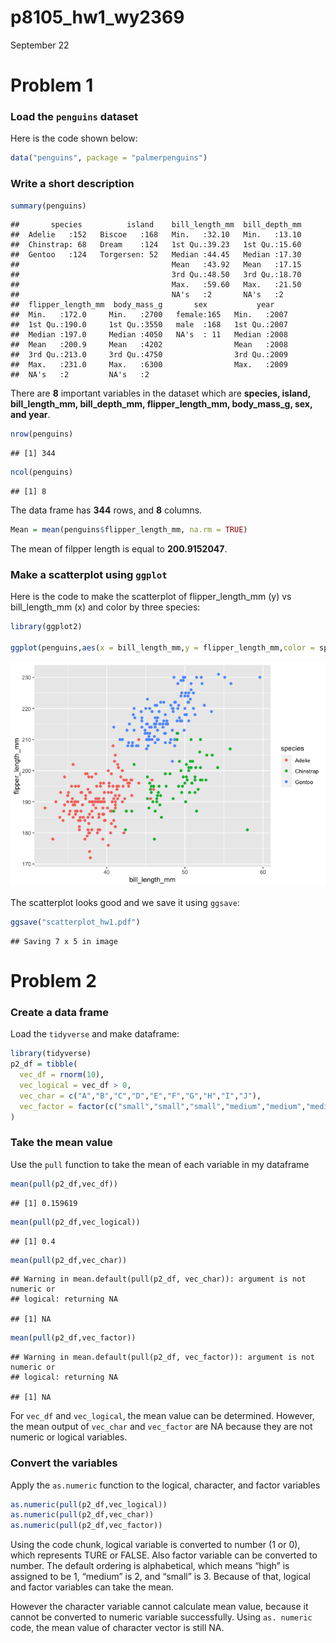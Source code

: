 p8105_hw1_wy2369
================
September 22

# Problem 1

### Load the `penguins` dataset

Here is the code shown below:

``` r
data("penguins", package = "palmerpenguins")
```

### Write a short description

``` r
summary(penguins)
```

    ##       species          island    bill_length_mm  bill_depth_mm  
    ##  Adelie   :152   Biscoe   :168   Min.   :32.10   Min.   :13.10  
    ##  Chinstrap: 68   Dream    :124   1st Qu.:39.23   1st Qu.:15.60  
    ##  Gentoo   :124   Torgersen: 52   Median :44.45   Median :17.30  
    ##                                  Mean   :43.92   Mean   :17.15  
    ##                                  3rd Qu.:48.50   3rd Qu.:18.70  
    ##                                  Max.   :59.60   Max.   :21.50  
    ##                                  NA's   :2       NA's   :2      
    ##  flipper_length_mm  body_mass_g       sex           year     
    ##  Min.   :172.0     Min.   :2700   female:165   Min.   :2007  
    ##  1st Qu.:190.0     1st Qu.:3550   male  :168   1st Qu.:2007  
    ##  Median :197.0     Median :4050   NA's  : 11   Median :2008  
    ##  Mean   :200.9     Mean   :4202                Mean   :2008  
    ##  3rd Qu.:213.0     3rd Qu.:4750                3rd Qu.:2009  
    ##  Max.   :231.0     Max.   :6300                Max.   :2009  
    ##  NA's   :2         NA's   :2

There are **8** important variables in the dataset which are **species,
island, bill_length_mm, bill_depth_mm, flipper_length_mm, body_mass_g,
sex, and year**.

``` r
nrow(penguins)
```

    ## [1] 344

``` r
ncol(penguins)
```

    ## [1] 8

The data frame has **344** rows, and **8** columns.

``` r
Mean = mean(penguins$flipper_length_mm, na.rm = TRUE)
```

The mean of filpper length is equal to **200.9152047**.

### Make a scatterplot using `ggplot`

Here is the code to make the scatterplot of flipper_length_mm (y) vs
bill_length_mm (x) and color by three species:

``` r
library(ggplot2)

ggplot(penguins,aes(x = bill_length_mm,y = flipper_length_mm,color = species)) + geom_point()
```

![](p8105_hw1_wy2369_files/figure-gfm/unnamed-chunk-6-1.png)<!-- -->

The scatterplot looks good and we save it using `ggsave`:

``` r
ggsave("scatterplot_hw1.pdf")
```

    ## Saving 7 x 5 in image

# Problem 2

### Create a data frame

Load the `tidyverse` and make dataframe:

``` r
library(tidyverse)
p2_df = tibble(
  vec_df = rnorm(10),
  vec_logical = vec_df > 0,
  vec_char = c("A","B","C","D","E","F","G","H","I","J"),
  vec_factor = factor(c("small","small","small","medium","medium","medium","large","large","large","small"))
)
```

### Take the mean value

Use the `pull` function to take the mean of each variable in my
dataframe

``` r
mean(pull(p2_df,vec_df))
```

    ## [1] 0.159619

``` r
mean(pull(p2_df,vec_logical))
```

    ## [1] 0.4

``` r
mean(pull(p2_df,vec_char))
```

    ## Warning in mean.default(pull(p2_df, vec_char)): argument is not numeric or
    ## logical: returning NA

    ## [1] NA

``` r
mean(pull(p2_df,vec_factor))
```

    ## Warning in mean.default(pull(p2_df, vec_factor)): argument is not numeric or
    ## logical: returning NA

    ## [1] NA

For `vec_df` and `vec_logical`, the mean value can be determined.
However, the mean output of `vec_char` and `vec_factor` are NA because
they are not numeric or logical variables.

### Convert the variables

Apply the `as.numeric` function to the logical, character, and factor
variables

``` r
as.numeric(pull(p2_df,vec_logical))
as.numeric(pull(p2_df,vec_char))
as.numeric(pull(p2_df,vec_factor))
```

Using the code chunk, logical variable is converted to number (1 or 0),
which represents TURE or FALSE. Also factor variable can be converted to
number. The default ordering is alphabetical, which means “high” is
assigned to be 1, “medium” is 2, and “small” is 3. Because of that,
logical and factor variables can take the mean.

However the character variable cannot calculate mean value, because it
cannot be converted to numeric variable successfully. Using
`as. numeric` code, the mean value of character vector is still NA.
